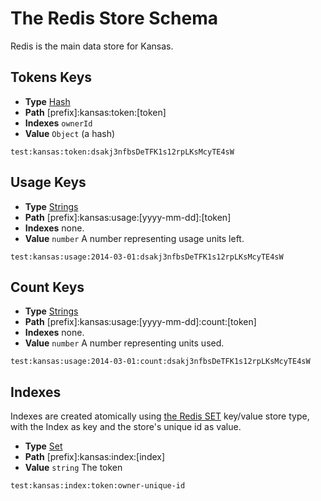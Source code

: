 # The Redis Store Schema

Redis is the main data store for Kansas.

## Tokens Keys

* **Type** [Hash][redis hash]
* **Path** [prefix]:kansas:token:[token]
* **Indexes** `ownerId`
* **Value** `Object` (a hash)

```
test:kansas:token:dsakj3nfbsDeTFK1s12rpLKsMcyTE4sW
```

## Usage Keys

* **Type** [Strings][redis string]
* **Path** [prefix]:kansas:usage:[yyyy-mm-dd]:[token]
* **Indexes** none.
* **Value** `number` A number representing usage units left.

```
test:kansas:usage:2014-03-01:dsakj3nfbsDeTFK1s12rpLKsMcyTE4sW
```

## Count Keys

* **Type** [Strings][redis string]
* **Path** [prefix]:kansas:usage:[yyyy-mm-dd]:count:[token]
* **Indexes** none.
* **Value** `number` A number representing units used.

```
test:kansas:usage:2014-03-01:count:dsakj3nfbsDeTFK1s12rpLKsMcyTE4sW
```

## Indexes

Indexes are created atomically using [the Redis SET][redis set] key/value store type, with the Index as key and the store's unique id as value.

* **Type** [Set][redis set]
* **Path** [prefix]:kansas:index:[index]
* **Value** `string` The token

```
test:kansas:index:token:owner-unique-id
```

[redis string]: http://redis.io/commands#string
[redis set]: http://redis.io/commands#set
[redis hash]: http://redis.io/commands#hash
